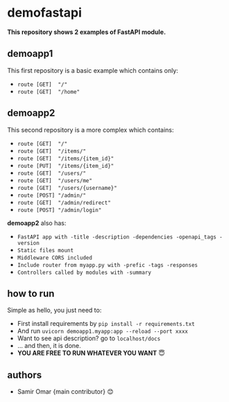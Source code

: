 # demofastapi
__This repository shows 2 examples of FastAPI module.__ <br>

## demoapp1
This first repository is a basic example which contains only:
* `route [GET]  "/" ` <br>
* `route [GET]  "/home" ` <br>

## demoapp2
This second repository is a more complex which contains:
* `route [GET]  "/"` <br>
* `route [GET]  "/items/"` <br>
* `route [GET]  "/items/{item_id}"` <br>
* `route [PUT]  "/items/{item_id}"` <br>
* `route [GET]  "/users/"` <br>
* `route [GET]  "/users/me"` <br>
* `route [GET]  "/users/{username}"` <br>
* `route [POST] "/admin/"` <br>
* `route [GET]  "/admin/redirect"` <br>
* `route [POST] "/admin/login"` <br>

__demoapp2__ also has:
* `FastAPI app with -title -description -dependencies -openapi_tags -version`
* `Static files mount`
* `Middleware CORS included`
* `Include router from myapp.py with -prefic -tags -responses`
* `Controllers called by modules with -summary`

## how to run
Simple as hello, you just need to:
* First install requirements by `pip install -r requirements.txt` <br>
* And run `uvicorn demoapp1.myapp:app --reload --port xxxx` <br>
* Want to see api description? go to `localhost/docs` <br>
* ... and then, it is done. <br>
* __YOU ARE FREE TO RUN WHATEVER YOU WANT__ :innocent:

## authors
* Samir Omar {main contributor} :blush:
